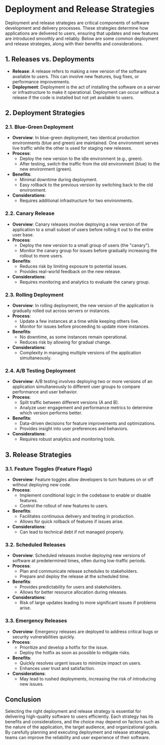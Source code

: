 # Deployment and Release Strategies

Deployment and release strategies are critical components of software development and delivery processes. These strategies determine how applications are delivered to users, ensuring that updates and new features are introduced smoothly and reliably. Below are some common deployment and release strategies, along with their benefits and considerations.

## 1. **Releases vs. Deployments**

- **Release**: A release refers to making a new version of the software available to users. This can involve new features, bug fixes, or performance improvements.
- **Deployment**: Deployment is the act of installing the software on a server or infrastructure to make it operational. Deployment can occur without a release if the code is installed but not yet available to users.

## 2. **Deployment Strategies**

### 2.1. **Blue-Green Deployment**
- **Overview**: In blue-green deployment, two identical production environments (blue and green) are maintained. One environment serves live traffic while the other is used for staging new releases.
- **Process**:
  - Deploy the new version to the idle environment (e.g., green).
  - After testing, switch the traffic from the old environment (blue) to the new environment (green).
- **Benefits**:
  - Minimal downtime during deployment.
  - Easy rollback to the previous version by switching back to the old environment.
- **Considerations**:
  - Requires additional infrastructure for two environments.

### 2.2. **Canary Release**
- **Overview**: Canary releases involve deploying a new version of the application to a small subset of users before rolling it out to the entire user base.
- **Process**:
  - Deploy the new version to a small group of users (the "canary").
  - Monitor the canary group for issues before gradually increasing the rollout to more users.
- **Benefits**:
  - Reduces risk by limiting exposure to potential issues.
  - Provides real-world feedback on the new release.
- **Considerations**:
  - Requires monitoring and analytics to evaluate the canary group.

### 2.3. **Rolling Deployment**
- **Overview**: In rolling deployment, the new version of the application is gradually rolled out across servers or instances.
- **Process**:
  - Update a few instances at a time while keeping others live.
  - Monitor for issues before proceeding to update more instances.
- **Benefits**:
  - No downtime, as some instances remain operational.
  - Reduces risk by allowing for gradual change.
- **Considerations**:
  - Complexity in managing multiple versions of the application simultaneously.

### 2.4. **A/B Testing Deployment**
- **Overview**: A/B testing involves deploying two or more versions of an application simultaneously to different user groups to compare performance and user behavior.
- **Process**:
  - Split traffic between different versions (A and B).
  - Analyze user engagement and performance metrics to determine which version performs better.
- **Benefits**:
  - Data-driven decisions for feature improvements and optimizations.
  - Provides insight into user preferences and behaviors.
- **Considerations**:
  - Requires robust analytics and monitoring tools.

## 3. **Release Strategies**

### 3.1. **Feature Toggles (Feature Flags)**
- **Overview**: Feature toggles allow developers to turn features on or off without deploying new code.
- **Process**:
  - Implement conditional logic in the codebase to enable or disable features.
  - Control the rollout of new features to users.
- **Benefits**:
  - Facilitates continuous delivery and testing in production.
  - Allows for quick rollback of features if issues arise.
- **Considerations**:
  - Can lead to technical debt if not managed properly.

### 3.2. **Scheduled Releases**
- **Overview**: Scheduled releases involve deploying new versions of software at predetermined times, often during low-traffic periods.
- **Process**:
  - Plan and communicate release schedules to stakeholders.
  - Prepare and deploy the release at the scheduled time.
- **Benefits**:
  - Provides predictability for users and stakeholders.
  - Allows for better resource allocation during releases.
- **Considerations**:
  - Risk of large updates leading to more significant issues if problems arise.

### 3.3. **Emergency Releases**
- **Overview**: Emergency releases are deployed to address critical bugs or security vulnerabilities quickly.
- **Process**:
  - Prioritize and develop a hotfix for the issue.
  - Deploy the hotfix as soon as possible to mitigate risks.
- **Benefits**:
  - Quickly resolves urgent issues to minimize impact on users.
  - Enhances user trust and satisfaction.
- **Considerations**:
  - May lead to rushed deployments, increasing the risk of introducing new issues.

## Conclusion

Selecting the right deployment and release strategy is essential for delivering high-quality software to users efficiently. Each strategy has its benefits and considerations, and the choice may depend on factors such as the nature of the application, the target audience, and organizational goals. By carefully planning and executing deployment and release strategies, teams can improve the reliability and user experience of their software.
